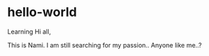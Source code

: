 # hello-world
Learning
Hi all,

This is Nami. I am still searching for my passion.. Anyone like me..?
